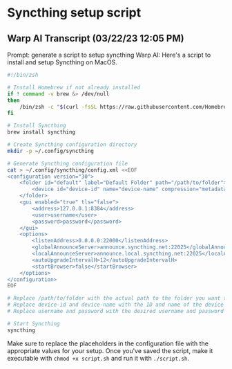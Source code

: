 
# Syncthing setup script

## Warp AI Transcript (03/22/23 12:05 PM)

Prompt: generate a script to setup syncthing
Warp AI: Here's a script to install and setup Syncthing on MacOS.

```zsh
#!/bin/zsh

# Install Homebrew if not already installed
if ! command -v brew &> /dev/null
then
    /bin/zsh -c "$(curl -fsSL https://raw.githubusercontent.com/Homebrew/install/HEAD/install.sh)"
fi

# Install Syncthing
brew install syncthing

# Create Syncthing configuration directory
mkdir -p ~/.config/syncthing

# Generate Syncthing configuration file
cat > ~/.config/syncthing/config.xml <<EOF
<configuration version="30">
    <folder id="default" label="Default Folder" path="/path/to/folder">
        <device id="device-id" name="device-name" compression="metadata" introducedBy=""></device>
    </folder>
    <gui enabled="true" tls="false">
        <address>127.0.0.1:8384</address>
        <user>username</user>
        <password>password</password>
    </gui>
    <options>
        <listenAddress>0.0.0.0:22000</listenAddress>
        <globalAnnounceServer>announce.syncthing.net:22025</globalAnnounceServer>
        <localAnnounceServer>announce.local.syncthing.net:22025</localAnnounceServer>
        <autoUpgradeIntervalH>12</autoUpgradeIntervalH>
        <startBrowser>false</startBrowser>
    </options>
</configuration>
EOF

# Replace /path/to/folder with the actual path to the folder you want to sync
# Replace device-id and device-name with the ID and name of the device you want to sync with
# Replace username and password with the desired username and password for the Syncthing web GUI

# Start Syncthing
syncthing

```

Make sure to replace the placeholders in the configuration file with the appropriate values for your setup. Once you've saved the script, make it executable with `chmod +x script.sh` and run it with `./script.sh`.
